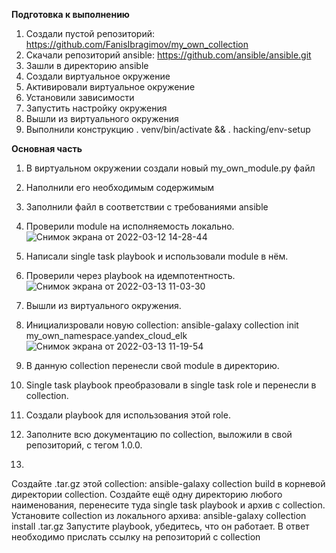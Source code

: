 **Подготовка к выполнению**   
1. Создали пустой репозиторий: https://github.com/FanisIbragimov/my_own_collection    
2. Скачали репозиторий ansible: https://github.com/ansible/ansible.git    
3. Зашли в директорию ansible    
4. Создали виртуальное окружение    
5. Активировали виртуальное окружение    
6. Установили зависимости    
7. Запустить настройку окружения    
8. Вышли из виртуального окружения   
9. Выполнили конструкцию . venv/bin/activate && . hacking/env-setup 
    
**Основная часть**   
1. В виртуальном окружении создали новый my_own_module.py файл
2. Наполнили его необходимым содержимым   
3. Заполнили файл в соответствии с требованиями ansible   
4. Проверили module на исполняемость локально.   
![Снимок экрана от 2022-03-12 14-28-44](https://user-images.githubusercontent.com/87299405/158014421-2d9ac99d-cea3-4b0a-9dd5-7c06c3111ee9.png)
    
5. Напиcали single task playbook и использовали module в нём.   
6. Проверили через playbook на идемпотентность.   
![Снимок экрана от 2022-03-13 11-03-30](https://user-images.githubusercontent.com/87299405/158049100-ba87291f-253b-4446-87b7-d8fa89da9650.png)
    
7. Вышли из виртуального окружения.   
8. Инициализровали новую collection: ansible-galaxy collection init my_own_namespace.yandex_cloud_elk   
![Снимок экрана от 2022-03-13 11-19-54](https://user-images.githubusercontent.com/87299405/158049626-3e4c89f0-ace3-462a-8ae1-50a7cad7aaef.png)
   
9. В данную collection перенесли свой module в директорию.   
10. Single task playbook преобразовали в single task role и перенесли в collection.    
11. Создали playbook для использования этой role.   
12. Заполните всю документацию по collection, выложили в свой репозиторий, с тегом 1.0.0.   
13. 
Создайте .tar.gz этой collection: ansible-galaxy collection build в корневой директории collection.
Создайте ещё одну директорию любого наименования, перенесите туда single task playbook и архив c collection.
Установите collection из локального архива: ansible-galaxy collection install <archivename>.tar.gz
Запустите playbook, убедитесь, что он работает.
В ответ необходимо прислать ссылку на репозиторий с collection
